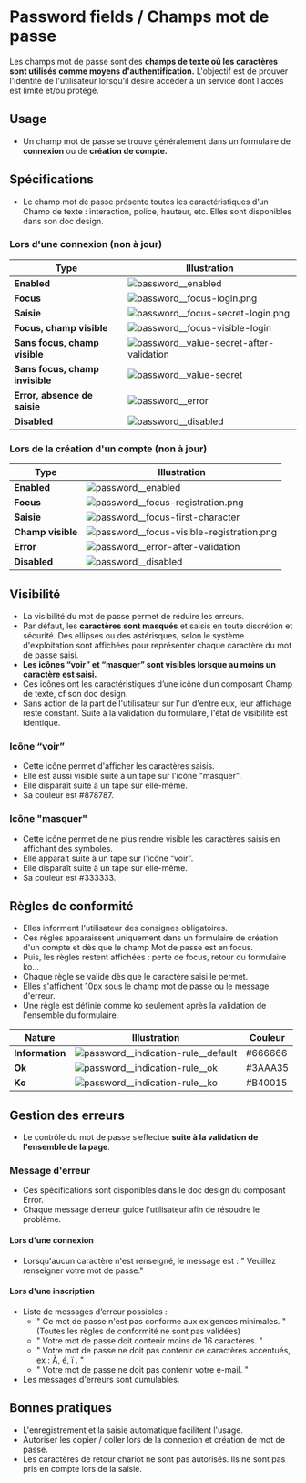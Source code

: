 # Password fields / Champs mot de passe

Les champs mot de passe sont des **champs de texte où les caractères sont utilisés comme moyens d'authentification.** L'objectif est de prouver l'identité de l'utilisateur lorsqu'il désire accéder à un service dont l'accès est limité et/ou protégé.

## Usage

- Un champ mot de passe se trouve généralement dans un formulaire de **connexion** ou de **création de compte.**

## Spécifications

- Le champ mot de passe présente toutes les caractéristiques d’un Champ de texte : interaction, police, hauteur, etc. Elles sont disponibles dans son doc design.

### Lors d'une connexion (non à jour)

Type | Illustration
------------ | -------------
**Enabled** |![password__enabled](components/COMPONENTS/Inputs/Password-fields/design/password__enabled.png)
**Focus** |![password__focus-login.png](components/COMPONENTS/Inputs/Password-fields/design/password__focus-login.png)
**Saisie** | ![password__focus-secret-login.png](components/COMPONENTS/Inputs/Password-fields/design/password__focus-secret-login.png)
**Focus, champ visible** | ![password__focus-visible-login](components/COMPONENTS/Inputs/Password-fields/design/password__focus-visible-login.png)
**Sans focus, champ visible** |![password__value-secret-after-validation](components/COMPONENTS/Inputs/Password-fields/design/password__value-visible.png)
**Sans focus, champ invisible** |![password__value-secret](components/COMPONENTS/Inputs/Password-fields/design/password__value-secret.png)
**Error, absence de saisie** | ![password__error](components/COMPONENTS/Inputs/Password-fields/design/password__error.png)
**Disabled** | ![password__disabled](components/COMPONENTS/Inputs/Password-fields/design/password__disabled.png)


### Lors de la création d'un compte (non à jour)

Type | Illustration
------------ | -------------
**Enabled** |![password__enabled](components/COMPONENTS/Inputs/Password-fields/design/password__enabled.png)
**Focus** | ![password__focus-registration.png](components/COMPONENTS/Inputs/Password-fields/design/password__focus-registration.png)
**Saisie** | ![password__focus-first-character](components/COMPONENTS/Inputs/Password-fields/design/password__focus-first-character.png)
**Champ visible** | ![password__focus-visible-registration.png](components/COMPONENTS/Inputs/Password-fields/design/password__focus-visible-registration.png)
**Error** | ![password__error-after-validation](components/COMPONENTS/Inputs/Password-fields/design/password__error-after-validation.png)
**Disabled** | ![password__disabled](components/COMPONENTS/Inputs/Password-fields/design/password__disabled.png)

## Visibilité

- La visibilité du mot de passe permet de réduire les erreurs.
- Par défaut, les **caractères sont masqués** et saisis en toute discrétion et sécurité. Des ellipses ou des astérisques, selon le système d'exploitation sont affichées pour représenter chaque caractère du mot de passe saisi.
- **Les icônes “voir” et “masquer” sont visibles lorsque au moins un caractère est saisi.**
- Ces icônes ont les caractéristiques d’une icône d’un composant Champ de texte, cf son doc design.
- Sans action de la part de l'utilisateur sur l'un d'entre eux, leur affichage reste constant. Suite à la validation du formulaire, l'état de visibilité est identique.

### Icône “voir”

- Cette icône permet d'afficher les caractères saisis.
- Elle est aussi visible suite à un tape sur l'icône "masquer".
- Elle disparaît suite à un tape sur elle-même.
- Sa couleur est #878787.

### Icône "masquer"

- Cette icône permet de ne plus rendre visible les caractères saisis en affichant des symboles.
- Elle apparaît suite à un tape sur l'icône “voir”.
- Elle disparaît suite à un tape sur elle-même.
- Sa couleur est #333333.

## Règles de conformité

- Elles informent l'utilisateur des consignes obligatoires.
- Ces règles apparaissent uniquement dans un formulaire de création d'un compte et dès que le champ Mot de passe est en focus.
- Puis, les règles restent affichées : perte de focus, retour du formulaire ko...
- Chaque règle se valide dès que le caractère saisi le permet.
- Elles s'affichent 10px sous le champ mot de passe ou le message d'erreur.
- Une règle est définie comme ko seulement après la validation de l'ensemble du formulaire.

Nature | Illustration | Couleur
------------ | ------------- |------------ |
**Information** | ![password__indication-rule__default](components/COMPONENTS/Inputs/Password-fields/design/password__indication-rule__default.png) | #666666
**Ok** | ![password__indication-rule__ok](components/COMPONENTS/Inputs/Password-fields/design/password__indication-rule__ok.png) | #3AAA35
**Ko** | ![password__indication-rule__ko](components/COMPONENTS/Inputs/Password-fields/design/password__indication-rule__ko.png) | #B40015

## Gestion des erreurs

- Le contrôle du mot de passe s’effectue **suite à la validation de l'ensemble de la page**.

### Message d'erreur

- Ces spécifications sont disponibles dans le doc design du composant Error.
- Chaque message d’erreur guide l'utilisateur afin de résoudre le problème.

#### Lors d'une connexion

- Lorsqu'aucun caractère n'est renseigné, le message est : " Veuillez renseigner votre mot de passe."

#### Lors d'une inscription
- Liste de messages d’erreur possibles :
  - " Ce mot de passe n'est pas conforme aux exigences minimales. " (Toutes les règles de conformité ne sont pas validées)
  - " Votre mot de passe doit contenir moins de 16 caractères. "
  - " Votre mot de passe ne doit pas contenir de caractères accentués, ex : À, é, ï . "
  - " Votre mot de passe ne doit pas contenir votre e-mail. "
- Les messages d'erreurs sont cumulables.

## Bonnes pratiques

- L'enregistrement et la saisie automatique facilitent l'usage.
- Autoriser les copier / coller lors de la connexion et création de mot de passe.
- Les caractères de retour chariot ne sont pas autorisés. Ils ne sont pas pris en compte lors de la saisie.
